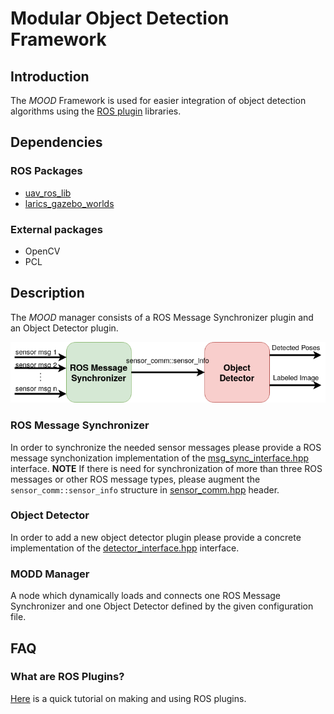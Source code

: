 # Modular Object Detection Framework

## Introduction

The *MOOD* Framework is used for easier integration of object detection algorithms
using the [ROS plugin](http://wiki.ros.org/pluginlib/Tutorials/Writing%20and%20Using%20a%20Simple%20Plugin) libraries.

## Dependencies

### ROS Packages
* [uav_ros_lib](https://github.com/lmark1/uav_ros_lib)
* [larics_gazebo_worlds](https://github.com/larics/larics_gazebo_worlds/)
 
### External packages
* OpenCV
* PCL

## Description
The *MOOD* manager consists of a ROS Message Synchronizer plugin and an Object Detector plugin.
<p float="left">
    <img src=".fig/mood_fig.png" width="800" title="Windturbine ICP." />
</p>

### ROS Message Synchronizer
In order to synchronize the needed sensor messages please provide a ROS message synchonization
implementation of the [msg_sync_interface.hpp](include/mood_ros/msg_sync_interface.hpp) interface.
**NOTE** If there is need for synchronization of more than three ROS messages or other ROS message types, please augment the ```sensor_comm::sensor_info``` structure in [sensor_comm.hpp](include/mood_ros/sensor_comm.hpp) header.


### Object Detector
In order to add a new object detector plugin please provide a concrete implementation of the [detector_interface.hpp](include/mood_ros/detector_interface.hpp) interface.

### MODD Manager
A node which dynamically loads and connects one ROS Message Synchronizer and one Object Detector defined by the given configuration file.
## FAQ

### What are ROS Plugins?

[Here](https://www.xuningyang.com/2020-05-12-ros-pluginlib/) is a quick tutorial on making and using ROS plugins. 